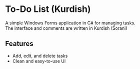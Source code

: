 # To-Do List (Kurdish)

A simple Windows Forms application in C# for managing tasks.  
The interface and comments are written in Kurdish (Sorani)

## Features
- Add, edit, and delete tasks
- Clean and easy-to-use UI

